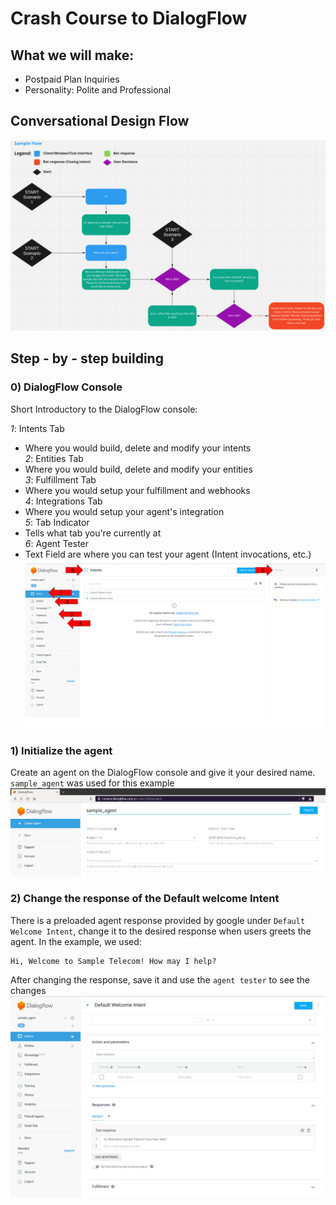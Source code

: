 # Crash Course to DialogFlow
## What we will make:
* Postpaid Plan Inquiries
* Personality: Polite and Professional

## Conversational Design Flow
![alt text](images/image.png)

## Step - by - step building
### 0) DialogFlow Console
Short Introductory to the DialogFlow console:<br />

*1*: Intents Tab<br />
 - Where you would build, delete and modify your intents<br />
*2*: Entities Tab<br />
 - Where you would build, delete and modify your entities<br />
*3*: Fulfillment Tab<br />
 - Where you would setup your fulfillment and webhooks<br />
*4*: Integrations Tab<br />
 - Where you would setup your agent's integration<br />
*5*: Tab Indicator<br />
 - Tells what tab you're currently at<br />
*6*: Agent Tester<br />
 - Text Field are where you can test your agent (Intent invocations, etc.)
![alt text](images/df0.png)

### 1) Initialize the agent
Create an agent on the DialogFlow console and give it your desired name. `sample_agent` was used for this example
![alt text](images/df1.png)

### 2) Change the response of the Default welcome Intent
There is a preloaded agent response provided by google under `Default Welcome Intent`, change it to the desired response when users greets the agent. In the example, we used:
```
Hi, Welcome to Sample Telecom! How may I help?
```
After changing the response, save it and use the `agent tester` to see the changes
![alt text](images/df2_1.png)


